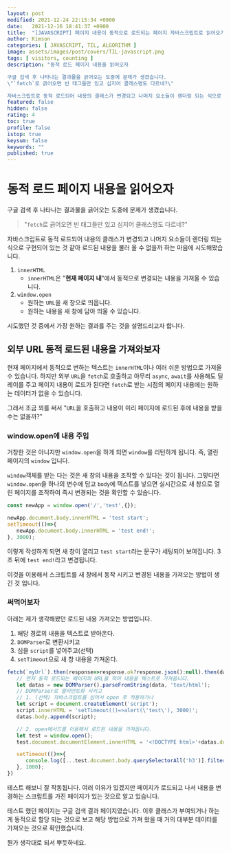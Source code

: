 ```yaml
---
layout: post
modified: 2021-12-24 22:15:34 +0900
date:   2021-12-16 18:41:37 +0900
title:  "[JAVASCRIPT] 페이지 내용이 동적으로 로드되는 페이지 자바스크립트로 읽어오기"
author: Kimson
categories: [ JAVASCRIPT, TIL, ALGORITHM ]
image: assets/images/post/covers/TIL-javascript.png
tags: [ visitors, counting ]
description: "동적 로드 페이지 내용을 읽어오자

구글 검색 후 나타나는 결과물을 긁어오는 도중에 문제가 생겼습니다.
\"`fetch`로 긁어오면 빈 태그들만 있고 심지어 클래스명도 다르네?\"

자바스크립트로 동적 로드되어 내용의 클래스가 변경되고 나머지 요소들이 렌더링 되는 식으로 구현되어 있는 것 같아 로드된 내용을 불러 올 수 없을까 하는 마음에 시도해봤습니다."
featured: false
hidden: false
rating: 4
toc: true
profile: false
istop: true
keysum: false
keywords: ""
published: true
---
```


# 동적 로드 페이지 내용을 읽어오자

구글 검색 후 나타나는 결과물을 긁어오는 도중에 문제가 생겼습니다.

> "`fetch`로 긁어오면 빈 태그들만 있고 심지어 클래스명도 다르네?"

자바스크립트로 동적 로드되어 내용의 클래스가 변경되고 나머지 요소들이 렌더링 되는 식으로 구현되어 있는 것 같아 로드된 내용을 불러 올 수 없을까 하는 마음에 시도해봤습니다.

1. `innerHTML`
   - `innerHTML`은 "**현재 페이지 내**"에서 동적으로 변경되는 내용을 가져올 수 있습니다.
2. `window.open`
   - 원하는 `URL`을 새 창으로 띄웁니다.
   - 원하는 내용을 새 창에 담아 띄울 수 있습니다.

시도했던 것 중에서 가장 원하는 결과를 주는 것을 설명드리고자 합니다.

## 외부 URL 동적 로드된 내용을 가져와보자

현재 페이지에서 동적으로 변하는 텍스트는 `innerHTML`이나 여러 쉬운 방법으로 가져올 수 있습니다. 하지만 외부 `URL`을 `fetch`로 호출하고 아무리 `async`, `await`를 사용해도 딜레이를 주고 페이지 내용이 로드가 된다면 `fetch`로 받는 시점의 페이지 내용에는 원하는 데이터가 없을 수 있습니다.

그래서 조금 꾀를 써서 "`URL`을 호출하고 내용이 미리 페이지에 로드된 후에 내용을 받을 수는 없을까?"

### window.open에 내용 주입

거창한 것은 아니지만 `window.open`을 하게 되면 `window`를 리턴하게 됩니다. 즉, 열린 페이지의 `window` 입니다.

`window`객체를 받는 다는 것은 새 창의 내용을 조작할 수 있다는 것이 됩니다. 그렇다면 `window.open`을 하나의 변수에 담고 `body`에 텍스트를 넣으면 실시간으로 새 창으로 열린 페이지를 조작하여 즉시 변경되는 것을 확인할 수 있습니다.

```javascript
const newApp = window.open('/','test',{});

newApp.document.body.innerHTML = 'test start';
setTimeout(()=>{
   newApp.document.body.innerHTML = 'test end!';
}, 3000);
```

이렇게 작성하게 되면 새 창이 열리고 `test start`라는 문구가 세팅되어 보여집니다. 3초 뒤에 `test end!`라고 변경됩니다.

이것을 이용해서 스크립트를 새 창에서 동작 시키고 변경된 내용을 가져오는 방법이 생긴 것 입니다.

### 써먹어보자

아래는 제가 생각해봤던 로드된 내용 가져오는 방법입니다.

1. 해당 경로의 내용을 텍스트로 받아온다.
2. `DOMParser`로 변환시키고
3. 심을 `script`를 넣어주고(선택)
4. `setTimeout`으로 새 창 내용을 가져온다.

```javascript
fetch(`myUrl`).then(response=>response.ok?response.json():null).then(data=>{
   // 먼저 동적 로드되는 페이지의 URL을 적어 내용을 텍스트로 가져옵니다.
   let datas = new DOMParser().parseFromString(data, 'text/html');
   // DOMParser로 엘리먼트화 시키고
   // 1. (선택) 자바스크립트를 심어서 open 후 적용하거나
   let script = document.createElement('script');
   script.innerHTML = 'setTimeout(()=>alert(\'test\'), 3000)';
   datas.body.append(script);

   // 2. open메서드를 이용해서 로드된 내용을 가져옵니다.
   let test = window.open();
   test.document.documentElement.innerHTML = '<!DOCTYPE html>'+datas.documentElement.outerHTML;

   setTimeout(()=>{
      console.log([...test.document.body.querySelectorAll('h3')].filter(x=>x.textContent.match(/grab/gim)))
   }, 1000);
})
```

테스트 해보니 잘 작동됩니다. 여러 이유가 있겠지만 페이지가 로드되고 나서 내용을 변경하는 스크립트를 가진 페이지가 있는 것으로 알고 있습니다.

테스트 했던 페이지는 구글 검색 결과 페이지였습니다. 이후 클래스가 부여되거나 하는게 동적으로 할당 되는 것으로 보고 해당 방법으로 가져 왔을 때 거의 대부분 데이터를 가져오는 것으로 확인했습니다.

뭔가 생각대로 되서 뿌듯하네요.